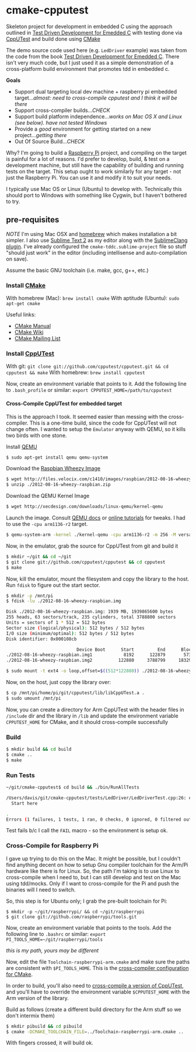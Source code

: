 cmake-cpputest
==============

Skeleton project for development in embedded C using the approach outlined in [Test Driven Development for Emedded C](http://pragprog.com/book/jgade/test-driven-development-for-embedded-c) with testing done via [CppUTest](http://cpputest.org/) and build done using [CMake](http://cmake.org/)

The demo source code used here (e.g. `LedDriver` example) was taken from the code from the book [Test Driven Development for Emedded C](http://pragprog.com/book/jgade/test-driven-development-for-embedded-c).  There isn't very much code, but I just used it as a simple demonstration of a cross-platform build environment that promotes tdd in embedded c.

**Goals**
* Support dual targeting local dev machine + raspberry pi embedded target...*almost: need to cross-compile cpputest and I think it will be there*
* Support cross-compiler builds...*CHECK*
* Support build platform independence...*works on Mac OS X and Linux (see below).  have not tested Windows*
* Provide a _good_ environment for getting started on a new project...*getting there*
* Out Of Source Build...*CHECK*

Why?  I'm going to build a [Raspberry Pi](http://raspberrypi.org) project, and compiling on the target is painful for a lot of reasons.  I'd prefer to develop, build, & test on a development machine, but still have the capability of building and running tests on the target.  This setup ought to work similarly for any target - not just the Raspberry Pi.  You can use it and modify it to suit your needs.

I typically use Mac OS or Linux (Ubuntu) to develop with.  Technically this should port to Windows with something like Cygwin, but I haven't bothered to try.

## pre-requisites
_NOTE_ I'm using Mac OSX and [homebrew](http://mxcl.github.com/homebrew/) which makes installation a bit simpler.  I also use [Sublime Text 2](http://www.sublimetext.com/2) as my editor along with the [SublimeClang plugin](https://github.com/quarnster/SublimeClang).  I've already configured the `cmake-tddc.sublime-project` file so stuff "should just work" in the editor (including intellisense and auto-compilation on save).

Assume the basic GNU toolchain (i.e. make, gcc, g++, etc.)

### Install [CMake](http://cmake.org)

With homebrew (Mac): `brew install cmake`
With aptitude (Ubuntu): `sudo apt-get cmake`

Useful links:
* [CMake Manual](http://cmake.org/cmake/help/v2.8.9/cmake.html)
* [CMake Wiki](http://www.itk.org/Wiki/CMake)
* [CMake Mailing List](http://cmake.3232098.n2.nabble.com/)

### Install [CppUTest](http://cpputest.org)

With git: `git clone git://github.com/cpputest/cpputest.git && cd cpputest && make` 
With homebrew: `brew install cpputest`

Now, create an environment variable that points to it.  Add the following line to `.bash_profile` or similar: `export CPPUTEST_HOME=/path/to/cpputest`

#### Cross-Compile CppUTest for embedded target
This is the approach I took.  It seemed easier than messing with the cross-compiler.  This is a one-time build, since the code for CppUTest will not change often.  I wanted to setup the `Emulator` anyway with QEMU, so it kills two birds with one stone.

Install [QEMU](http://wiki.qemu.org/Main_Page)
```sh
$ sudo apt-get install qemu qemu-system
```

Download the [Raspbian Wheezy Image](http://www.raspberrypi.org/downloads)
```sh
$ wget http://files.velocix.com/c1410/images/raspbian/2012-08-16-wheezy-raspbian/2012-08-16-wheezy-raspbian.zip
$ unzip ./2012-08-16-wheezy-raspbian.zip
```

Download the QEMU Kernel Image
```sh
$ wget http://xecdesign.com/downloads/linux-qemu/kernel-qemu
```

Launch the image.  Consult [QEMU docs](http://wiki.qemu.org/Manual) or [online tutorials](http://xecdesign.com/qemu-emulating-raspberry-pi-the-easy-way/) for tweaks.  I had to use the `-cpu arm1136-r2` target.

```sh
$ qemu-system-arm -kernel ./kernel-qemu -cpu arm1136-r2 -m 256 -M versatilepb -no-reboot -serial stdio -append "root=/dev/sda2 panic=1" -hda ./2012-08-16-wheezy-raspbian.img
```

Now, in the emulator, grab the source for CppUTest from git and build it

```sh
$ mkdir ~/git && cd ~/git
$ git clone git://github.com/cpputest/cpputest && cd cpputest
$ make
```

Now, kill the emulator, mount the filesystem and copy the library to the host.  Run `fdisk` to figure out the start sector.

```sh
$ mkdir -p /mnt/pi
$ fdisk -lu ./2012-08-16-wheezy-raspbian.img 

Disk ./2012-08-16-wheezy-raspbian.img: 1939 MB, 1939865600 bytes
255 heads, 63 sectors/track, 235 cylinders, total 3788800 sectors
Units = sectors of 1 * 512 = 512 bytes
Sector size (logical/physical): 512 bytes / 512 bytes
I/O size (minimum/optimal): 512 bytes / 512 bytes
Disk identifier: 0x000108cb

                           Device Boot      Start         End      Blocks   Id  System
./2012-08-16-wheezy-raspbian.img1            8192      122879       57344    c  W95 FAT32 (LBA)
./2012-08-16-wheezy-raspbian.img2          122880     3788799     1832960   83  Linux

$ sudo mount -t ext4 -o loop,offset=$((512*122880)) ./2012-08-16-wheezy-raspbian.img /mnt/pi
```

Now, on the host, just copy the library over:

```sh
$ cp /mnt/pi/home/pi/git/cpputest/lib/libCppUTest.a .
$ sudo umount /mnt/pi
```

Now, you can create a directory for Arm CppUTest with the header files in `/include` dir and the library in `/lib` and update the environment variable `CPPUTEST_HOME` for CMake, and it should cross-compile successfully


### Build
```sh
$ mkdir build && cd build
$ cmake ..
$ make
```

### Run Tests
```sh
~/git/cmake-cpputest$ cd build && ./bin/RunAllTests

/Users/davis/git/cmake-cpputest/tests/LedDriver/LedDriverTest.cpp:26: error: Failure in TEST(LedDriver, FirstTest)
  Start here

.
Errors (1 failures, 1 tests, 1 ran, 0 checks, 0 ignored, 0 filtered out, 0 ms)
```

Test fails b/c I call the `FAIL` macro - so the environment is setup ok.

### Cross-Compile for Raspberry Pi
I gave up trying to do this on the Mac.  It might be possible, but I couldn't find anything decent on how to setup Gnu compiler toolchain for the Arm/Pi hardware like there is for Linux.  So, the path I'm taking is to use Linux to cross-compile when I need to, but I can still develop and test on the Mac using tdd/mocks.  Only if I want to cross-compile for the Pi and push the binaries will I need to switch.

So, this step is for Ubuntu only; I grab the pre-built toolchain for Pi:

```
$ mkdir -p ~/git/raspberrypi/ && cd ~/git/raspberrypi
$ git clone git://github.com/raspberrypi/tools.git
```

Now, create an environment variable that points to the tools.  Add the following line to `.bashrc` or similar: `export PI_TOOLS_HOME=~/git/raspberrypi/tools`

_this is my path, yours may be different_

Now, edit the file `Toolchain-raspberrypi-arm.cmake` and make sure the paths are consistent with `$PI_TOOLS_HOME`.  This is the [cross-compiler configuration for CMake](http://www.cmake.org/Wiki/CMake_Cross_Compiling#The_toolchain_file).

In order to build, you'll also need to [cross-compile a version of CppUTest](#cross-compile-cpputest-for-embedded-target), and you'll have to override the environment variable `$CPPUTEST_HOME` with the Arm version of the library.

Build as follows (create a different build directory for the Arm stuff so we don't intermix them)
```sh
$ mkdir pibuild && cd pibuild
$ cmake -DCMAKE_TOOLCHAIN_FILE=../Toolchain-raspberrypi-arm.cmake ..
```

With fingers crossed, it will build ok.






